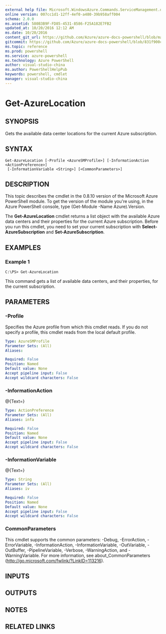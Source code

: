 ```yaml
---
external help file: Microsoft.WindowsAzure.Commands.ServiceManagement.dll-Help.xml
online version: 007cc1d1-12ff-4ef0-a480-39b958aff004
schema: 2.0.0
ms.assetid: 580B3B9F-FD85-4531-8586-F25A182E7FB2
updated_at: 10/20/2016 12:12 AM
ms.date: 10/20/2016
content_git_url: https://github.com/Azure/azure-docs-powershell/blob/master/azureps-cmdlets-docs/ServiceManagement/Azure.Compute/v2.1.0/Get-AzureLocation.md
gitcommit: https://github.com/Azure/azure-docs-powershell/blob/831f900c1a4babea8fcc8817cfbc25252a1aa872/azureps-cmdlets-docs/ServiceManagement/Azure.Compute/v2.1.0/Get-AzureLocation.md
ms.topic: reference
ms.prod: powershell
ms.service: azure-powershell
ms.technology: Azure PowerShell
author: visual-studio-china
ms.author: PowerShellHelpPub
keywords: powershell, cmdlet
manager: visual-studio-china
---
```


# Get-AzureLocation

## SYNOPSIS
Gets the available data center locations for the current Azure subscription.

## SYNTAX

```
Get-AzureLocation [-Profile <AzureSMProfile>] [-InformationAction <ActionPreference>]
 [-InformationVariable <String>] [<CommonParameters>]
```

## DESCRIPTION
This topic describes the cmdlet in the 0.8.10 version of the Microsoft Azure PowerShell module.
To get the version of the module you're using, in the Azure PowerShell console, type (Get-Module -Name Azure).Version.

The **Get-AzureLocation** cmdlet returns a list object with the available Azure data centers and their properties for the current Azure subscription.
Before you run this cmdlet, you need to set your current subscription with **Select-AzureSubscription** and **Set-AzureSubscription**.

## EXAMPLES

### Example 1
```
C:\PS> Get-AzureLocation
```

This command gets a list of available data centers, and their properties, for the current subscription.

## PARAMETERS

### -Profile
Specifies the Azure profile from which this cmdlet reads. If you do not specify a profile, this cmdlet reads from the local default profile.

```yaml
Type: AzureSMProfile
Parameter Sets: (All)
Aliases: 

Required: False
Position: Named
Default value: None
Accept pipeline input: False
Accept wildcard characters: False
```

### -InformationAction
@{Text=}

```yaml
Type: ActionPreference
Parameter Sets: (All)
Aliases: infa

Required: False
Position: Named
Default value: None
Accept pipeline input: False
Accept wildcard characters: False
```

### -InformationVariable
@{Text=}

```yaml
Type: String
Parameter Sets: (All)
Aliases: iv

Required: False
Position: Named
Default value: None
Accept pipeline input: False
Accept wildcard characters: False
```

### CommonParameters
This cmdlet supports the common parameters: -Debug, -ErrorAction, -ErrorVariable, -InformationAction, -InformationVariable, -OutVariable, -OutBuffer, -PipelineVariable, -Verbose, -WarningAction, and -WarningVariable. For more information, see about_CommonParameters (http://go.microsoft.com/fwlink/?LinkID=113216).

## INPUTS

## OUTPUTS

## NOTES

## RELATED LINKS


